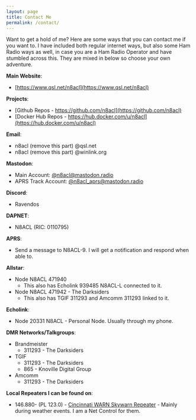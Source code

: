 ```yaml
---
layout: page
title: Contact Me
permalink: /contact/
---
```


Want to get a hold of me? Here are some ways that you can contact me if you want to. I have included both regular internet ways, but also some Ham Radio ways as well, in case you are a Ham Radio Operator and have stumbled across this. They are mixed in below so choose your own adventure.

**Main Website**:
* [https://www.qsl.net/n8acl](https://www.qsl.net/n8acl)

**Projects**:
* [Github Repos - https://github.com/n8acl](https://github.com/n8acl)
* [Docker Hub Repos - https://hub.docker.com/u/n8acl](https://hub.docker.com/u/n8acl)

**Email**:
* n8acl (remove this part) @qsl.net
* n8acl (remove this part) @winlink.org

**Mastodon**:
* Main Account: [@n8acl@mastodon.radio](https://mastodon.radio/@n8acl)
* APRS Track Account: [@n8acl_aprs@mastodon.radio](https://mastodon.radio/@n8acl_aprs)

**Discord**:
* Ravendos

**DAPNET**:
* N8ACL (RIC: 0110795)

**APRS**:
* Send a message to N8ACL-9. I will get a notification and respond when able to.

**Allstar**:
* Node N8ACL 471940
  * This also has Echolink 939485 N8ACL-L connected to it.
* Node N8ACL 471942 - The Darksiders
  * This also has TGIF 311293 and Amcomm 311293 linked to it.

**Echolink**:
* Node 20331 N8ACL - Personal Node. Usually through my phone.

**DMR Networks/Talkgroups**:
* Brandmeister
  * 311293 - The Darksiders
* TGIF
  * 311293 - The Darksiders
  * 865 - Knoville Digital Group
* Amcomm
  * 311293 - The Darksiders


**Local Repeaters I can be found on**:
* 146.880- (PL 123.0) - [Cincinnati WARN Skywarn Repeater](https://www.warn.org) - Mainly during weather events. I am a Net Control for them.
